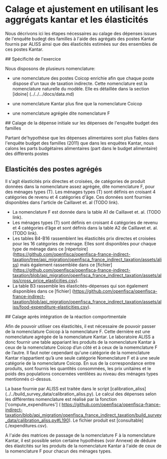 # Calage et ajustement en utilisant les aggrégats kantar et les élasticités

Nous décrivons ici les étapes nécessaires au calage des dépenses issues de l'enquête budegt des familles
à l'aide des agrégats des postes Kantar fournis par ALISS ainsi que des élasticités estimées sur des ensembles
de ces postes Kantar.


## Spécificité de l'exercice

Nous disposons de plusieurs nomenclature:
 - une nomenclature des postes Coicop enrichie afin que chaque poste dispose d'un taux de taxation indirecte.
Cette nomenclature est la nomenclature naturelle du modèle. Elle es détaillée dans la section [idoine] (../../.../docs/data.md)

 - une nomenclature Kantar plus fine que la nomenclature Coicop

 - une nomenclature agrégée dite nomenclature F  

## Calage de la dépense initiale sur les dépenses de l'enquête budget des familles

Partant de'hypothèse que les dépenses alimentaires sont plus fiables dans l'enquête budget des familles (2011)
que dans les enquêtes Kantar, nous calons les parts budgétaires alimentaires (part dans le budget alimentaire)
des différents postes        


## Elasticités des postes agrégés

Il s'agit élasticités prix directes et croisées, de catégories de produit données dans la nomenclature assez agrégée, dite nomenclature F, pour des ménages types (T). Les ménages types (T) sont définis en croisant 4 catégories de revenu et 4 catégories d'âge. Ces données sont fournies disponibles dans l'article de Caillavet et. al (TODO link).

 - La nomenclature F est donnée dans la table A1 de Caillavet et. al.  (TODO link). 
 - Les ménages types (T) sont définis en croisant 4 catégories de revenu et 4 catégories d’âge et sont définis
dans la table A2 de Caillavet et. al. (TODO link).
 - Les tables B4-B16 rassemblent les élasticités prix directes et croisées pour les 16 catégories de ménage. Elles sont disponibles pour chaque type de ménage dans ce [répertoire] (https://github.com/openfisca/openfisca-france-indirect-taxation/tree/api_migration/openfisca_france_indirect_taxation/assets/aliss) mais également rassemblée dans ce [fichier] (https://github.com/openfisca/openfisca-france-indirect-taxation/blob/api_migration/openfisca_france_indirect_taxation/assets/aliss/cross_price_elasticities.csv). 
 - La table B3 rassemble les élasticités-dépenses qui son également disponibles dans ce [fichier] (https://github.com/openfisca/openfisca-france-indirect-taxation/blob/api_migration/openfisca_france_indirect_taxation/assets/aliss/food-expenditure-elasticities.csv).  

## Calage après intégration de la réaction comportmentale

Afin de pouvoir utiliser ces élasticités, il est nécessaire de pouvoir passer de la nomenclature Coicop à la nomenclature F.
Cette dernière est une nomenclature agrégée de la nomenclature Kantar. Le laboratoire ALISS a donc fournir une table appariant les produits de la nomenclature Kantar à ceux de la nomenclature Coicop d’un côté et à ceux de la nomemclature F de l’autre.
Il faut noter cependant qu'une catégorie de la nomenclature Kantar n’appartient qu’à une seule catégorie Nomenclature F et à une seule catégorie de la nomenclature Coicop. En sus de la correspondance entre produits, sont fournis les quantités consommées, les prix unitaires et le poids des populations concernées ventilées au niveau des ménages types mentionnés ci-dessus.

La base fournie par ALISS est traitée dans le script [calibration_aliss] (../../build_survey_data/calibration_aliss.py). Le  calcul des dépenses selon les différentes nomenclature est réalisé par la fonction ['compute_expenditures'] ( https://github.com/openfisca/openfisca-france-indirect-taxation/blob/api_migration/openfisca_france_indirect_taxation/build_survey_data/calibration_aliss.py#L190). Le fichier produit est [consultable] (./expenditures.csv). 

A l'aide des matrices de passage de la nomenclature F à la nomenclature Kantar, il est possible selon certaine hypothèses (voir Annexe) de déduire des élastcités sur les produits de la nomenclature Kantar à l'aide de ceux de la nomenclature F pour chacun des ménages types.
